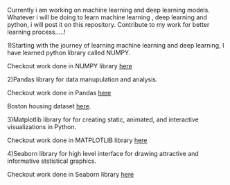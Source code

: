 Currently i am working on machine learning and deep learning models. Whatever i will be doing to learn machine learning , deep learning and python, i will post it on this repository. Contribute to my work for better learning process.....!

1)Starting with the journey of learning machine learning and deep learning, I have learned python library called NUMPY. 

  Checkout work done in NUMPY library [here](https://github.com/KARTIKPARATKAR/MY-MACHINE-LEARNING-WORK/blob/b5a4bdcfde35d6e9461cb9a7113c5b04043e70ea/NUMPY%20LIBRARY) 

2)Pandas library for data manupulation and analysis.

Checkout work done in Pandas [here](https://github.com/KARTIKPARATKAR/MY-MACHINE-LEARNING-WORK/blob/main/PANDAS.ipynb)

Boston housing dataset [here](https://github.com/KARTIKPARATKAR/MY-MACHINE-LEARNING-WORK/blob/main/BostonHousing.csv).
  
3)Matplotlib library for for creating static, animated, and interactive visualizations in Python.

  Checkout work done in MATPLOTLIB library [here](https://github.com/KARTIKPARATKAR/MY-MACHINE-LEARNING-WORK/blob/main/MATPLOTLIB.ipynb)

4)Seaborn library for high level interface for drawing attractive and informative ststistical graphics.
  
 Checkout work done in Seaborn library [here](https://github.com/KARTIKPARATKAR/MY-MACHINE-LEARNING-WORK/blob/main/Seaborn.ipynb)
